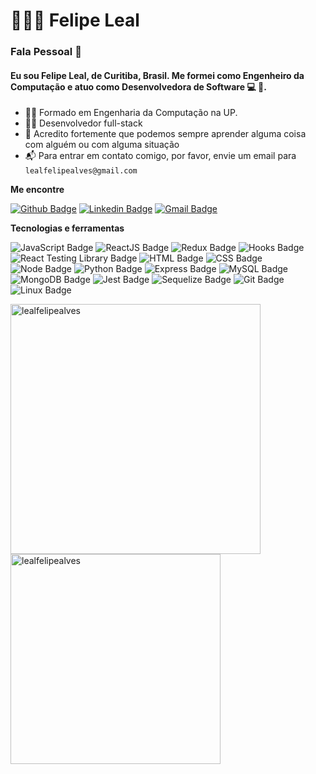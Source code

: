# 👨🏻‍💻 Felipe Leal

### Fala Pessoal 👋
#### Eu sou Felipe Leal, de Curitiba, Brasil. Me formei como Engenheiro da Computação e atuo como **Desenvolvedora de Software** :computer: 🚀.

- 👨‍🎓 Formado em Engenharia da Computação na UP.
- 👨‍💻 Desenvolvedor full-stack
- 📖 Acredito fortemente que podemos sempre aprender alguma coisa com alguém ou com alguma situação
- 📬 Para entrar em contato comigo, por favor, envie um email para `lealfelipealves@gmail.com`

**Me encontre**

[![Github Badge](https://img.shields.io/badge/-Github-000?style=for-the-badge&logo=Github&logoColor=white&link=https://github.com/lealfelipealves)](https://github.com/lealfelipealves)
[![Linkedin Badge](https://img.shields.io/badge/-LinkedIn-blue?style=for-the-badge&logo=Linkedin&logoColor=white&link=https://www.linkedin.com/in/lealfelipealves/)](https://www.linkedin.com/in/moaraujo/)
[![Gmail Badge](https://img.shields.io/badge/-Gmail-c14438?style=for-the-badge&logo=Gmail&logoColor=white&link=mailto:murilo@muriloaraujo.com)](mailto:lealfelipealves@gmail.com)


**Tecnologias e ferramentas**

![JavaScript Badge](https://img.shields.io/badge/-JavaScript-yellow?style=flat-square&logo=JavaScript&logoColor=white)
![ReactJS Badge](https://img.shields.io/badge/-React-61DAFB?style=flat-square&logo=React&logoColor=black)
![Redux Badge](https://img.shields.io/badge/-Redux-764ABC?style=flat-square&logo=Redux&logoColor=white)
![Hooks Badge](https://img.shields.io/badge/-Hooks-61DAFB?style=flat-square&logo=React&logoColor=black)
![React Testing Library Badge](https://img.shields.io/badge/-RTL-61DAFB?style=flat-square&logo=react&logoColor=black)
![HTML Badge](https://img.shields.io/badge/-HTML-E34F26?style=flat-square&logo=html5&logoColor=white)
![CSS Badge](https://img.shields.io/badge/-CSS-1572B6?style=flat-square&logo=css3&logoColor=white)
![Node Badge](https://img.shields.io/badge/-Node.js-339933?style=flat-square&logo=node.js&logoColor=white)
![Python Badge](https://img.shields.io/badge/-Python-306998?style=flat-square&logo=python&logoColor=white)
![Express Badge](https://img.shields.io/badge/-Express.js-grey?style=flat-square&logo=expressjs&logoColor=white)
![MySQL Badge](https://img.shields.io/badge/-MySQL-4479A1?style=flat-square&logo=MySQL&logoColor=white)
![MongoDB Badge](https://img.shields.io/badge/-MongoDB-47A248?style=flat-square&logo=mongodb&logoColor=white)
![Jest Badge](https://img.shields.io/badge/-Jest-C21325?style=flat-square&logo=jest&logoColor=white)
![Sequelize Badge](https://img.shields.io/badge/-Sequelize-357bbe?style=flat-square&logo=sequelize&logoColor=white)
![Git Badge](https://img.shields.io/badge/-Git-F05032?style=flat-square&logo=git&logoColor=white)
![Linux Badge](https://img.shields.io/badge/-Linux-FCC624?style=flat-square&logo=Linux&logoColor=black)

<a href="https://github.com/lealfelipealves">
  <img align="center" width="400px" src="https://github-readme-stats.vercel.app/api?username=lealfelipealves&show_icons=true&theme=dracula" alt="lealfelipealves" />
</a>
<a href="https://github.com/lealfelipealves">
  <img align="center" width="336px" src="https://github-readme-stats.vercel.app/api/top-langs/?username=lealfelipealves&layout=compact&theme=dracula" alt="lealfelipealves" />
</a>
